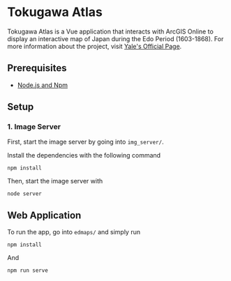 # Tokugawa Atlas
Tokugawa Atlas is a Vue application that interacts with ArcGIS Online to display an interactive map of Japan during the Edo Period (1603-1868). 
For more information about the project, visit [Yale's Official Page](https://dtl.macmillan.yale.edu/digital-atlas-tokugawa-japan).

## Prerequisites
- [Node.js and Npm](https://nodejs.org/en/)

## Setup

### 1. Image Server
First, start the image server by going into `img_server/`. 

Install the dependencies with the following command 
```
npm install
```

Then, start the image server with 
```
node server
```

## Web Application
To run the app, go into `edmaps/` and simply run
```
npm install
```

And 
```
npm run serve
```

